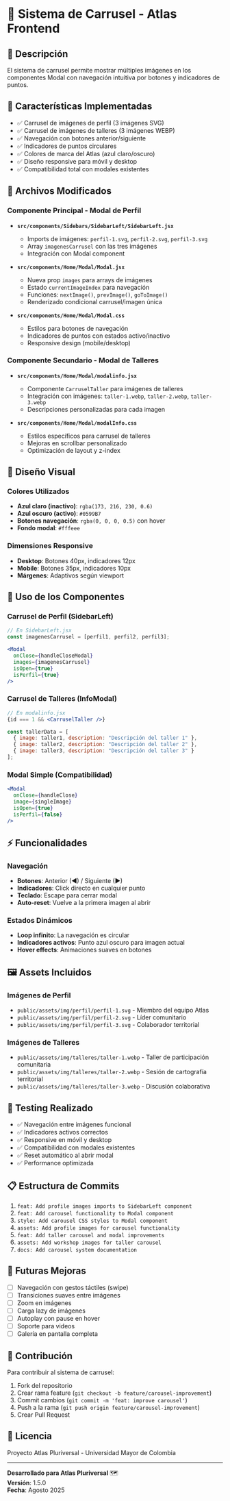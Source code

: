 # 📸 Sistema de Carrusel - Atlas Frontend

## 🎯 Descripción
El sistema de carrusel permite mostrar múltiples imágenes en los componentes Modal con navegación intuitiva por botones y indicadores de puntos.

## 🚀 Características Implementadas
- ✅ Carrusel de imágenes de perfil (3 imágenes SVG)
- ✅ Carrusel de imágenes de talleres (3 imágenes WEBP)
- ✅ Navegación con botones anterior/siguiente
- ✅ Indicadores de puntos circulares
- ✅ Colores de marca del Atlas (azul claro/oscuro)
- ✅ Diseño responsive para móvil y desktop
- ✅ Compatibilidad total con modales existentes

## 📁 Archivos Modificados

### Componente Principal - Modal de Perfil
- **`src/components/Sidebars/SidebarLeft/SidebarLeft.jsx`**
  - Imports de imágenes: `perfil-1.svg`, `perfil-2.svg`, `perfil-3.svg`
  - Array `imagenesCarrusel` con las tres imágenes
  - Integración con Modal component

- **`src/components/Home/Modal/Modal.jsx`**
  - Nueva prop `images` para arrays de imágenes
  - Estado `currentImageIndex` para navegación
  - Funciones: `nextImage()`, `prevImage()`, `goToImage()`
  - Renderizado condicional carrusel/imagen única

- **`src/components/Home/Modal/Modal.css`**
  - Estilos para botones de navegación
  - Indicadores de puntos con estados activo/inactivo
  - Responsive design (mobile/desktop)

### Componente Secundario - Modal de Talleres
- **`src/components/Home/Modal/modalinfo.jsx`**
  - Componente `CarruselTaller` para imágenes de talleres
  - Integración con imágenes: `taller-1.webp`, `taller-2.webp`, `taller-3.webp`
  - Descripciones personalizadas para cada imagen

- **`src/components/Home/Modal/modalInfo.css`**
  - Estilos específicos para carrusel de talleres
  - Mejoras en scrollbar personalizado
  - Optimización de layout y z-index

## 🎨 Diseño Visual

### Colores Utilizados
- **Azul claro (inactivo)**: `rgba(173, 216, 230, 0.6)`
- **Azul oscuro (activo)**: `#0599B7`
- **Botones navegación**: `rgba(0, 0, 0, 0.5)` con hover
- **Fondo modal**: `#fffeee`

### Dimensiones Responsive
- **Desktop**: Botones 40px, indicadores 12px
- **Mobile**: Botones 35px, indicadores 10px
- **Márgenes**: Adaptivos según viewport

## 🔧 Uso de los Componentes

### Carrusel de Perfil (SidebarLeft)
```jsx
// En SidebarLeft.jsx
const imagenesCarrusel = [perfil1, perfil2, perfil3];

<Modal 
  onClose={handleCloseModal} 
  images={imagenesCarrusel} 
  isOpen={true} 
  isPerfil={true}
/>
```

### Carrusel de Talleres (InfoModal)
```jsx
// En modalinfo.jsx
{id === 1 && <CarruselTaller />}

const tallerData = [
  { image: taller1, description: "Descripción del taller 1" },
  { image: taller2, description: "Descripción del taller 2" },
  { image: taller3, description: "Descripción del taller 3" }
];
```

### Modal Simple (Compatibilidad)
```jsx
<Modal 
  onClose={handleClose} 
  image={singleImage} 
  isOpen={true} 
  isPerfil={false}
/>
```

## ⚡ Funcionalidades

### Navegación
- **Botones**: Anterior (◀) / Siguiente (▶)
- **Indicadores**: Click directo en cualquier punto
- **Teclado**: Escape para cerrar modal
- **Auto-reset**: Vuelve a la primera imagen al abrir

### Estados Dinámicos
- **Loop infinito**: La navegación es circular
- **Indicadores activos**: Punto azul oscuro para imagen actual
- **Hover effects**: Animaciones suaves en botones

## 🖼️ Assets Incluidos

### Imágenes de Perfil
- `public/assets/img/perfil/perfil-1.svg` - Miembro del equipo Atlas
- `public/assets/img/perfil/perfil-2.svg` - Líder comunitario
- `public/assets/img/perfil/perfil-3.svg` - Colaborador territorial

### Imágenes de Talleres
- `public/assets/img/talleres/taller-1.webp` - Taller de participación comunitaria
- `public/assets/img/talleres/taller-2.webp` - Sesión de cartografía territorial
- `public/assets/img/talleres/taller-3.webp` - Discusión colaborativa

## 🧪 Testing Realizado
- ✅ Navegación entre imágenes funcional
- ✅ Indicadores activos correctos
- ✅ Responsive en móvil y desktop
- ✅ Compatibilidad con modales existentes
- ✅ Reset automático al abrir modal
- ✅ Performance optimizada

## 📋 Estructura de Commits
1. `feat: Add profile images imports to SidebarLeft component`
2. `feat: Add carousel functionality to Modal component`
3. `style: Add carousel CSS styles to Modal component`
4. `assets: Add profile images for carousel functionality`
5. `feat: Add taller carousel and modal improvements`
6. `assets: Add workshop images for taller carousel`
7. `docs: Add carousel system documentation`

## 🔮 Futuras Mejoras
- [ ] Navegación con gestos táctiles (swipe)
- [ ] Transiciones suaves entre imágenes
- [ ] Zoom en imágenes
- [ ] Carga lazy de imágenes
- [ ] Autoplay con pause en hover
- [ ] Soporte para videos
- [ ] Galería en pantalla completa

## 🤝 Contribución
Para contribuir al sistema de carrusel:
1. Fork del repositorio
2. Crear rama feature (`git checkout -b feature/carousel-improvement`)
3. Commit cambios (`git commit -m 'feat: improve carousel'`)
4. Push a la rama (`git push origin feature/carousel-improvement`)
5. Crear Pull Request

## 📄 Licencia
Proyecto Atlas Pluriversal - Universidad Mayor de Colombia

---

**Desarrollado para Atlas Pluriversal** 🗺️  
**Versión**: 1.5.0  
**Fecha**: Agosto 2025
